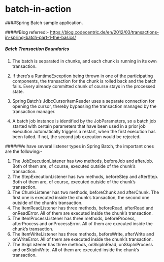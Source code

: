 # batch-in-action

####Spring Batch sample application.

#####Blog referred:- https://blog.codecentric.de/en/2012/03/transactions-in-spring-batch-part-1-the-basics/


##### Batch Transaction Boundaries

1. The batch is separated in chunks, and each chunk is running in its own transaction.
 1. If there’s a RuntimeException being thrown in one of the participating components, the transaction for the chunk is rolled back and the batch fails. Every already committed chunk of course stays in the processed state.

 2. Spring Batch’s JdbcCursorItemReader uses a separate connection for opening the cursor, thereby bypassing the transaction managed by the transaction manager.

 3. A batch job instance is identified by the JobParameters, so a batch job started with certain parameters that have been used in a prior job execution automatically triggers a restart, when the first execution has been failed. If not, the second job execution would be rejected.


#####We have several listener types in Spring Batch, the important ones are the following:-

1. The JobExecutionListener has two methods, beforeJob and afterJob. Both of them are, of course, executed outside of the chunk’s transaction.
2. The StepExecutionListener has two methods, beforeStep and afterStep. Both of them are, of course, executed outside of the chunk’s transaction.
3. The ChunkListener has two methods, beforeChunk and afterChunk. The first one is executed inside the chunk’s transaction, the second one outside of the   chunk’s transaction.
4. The ItemReadListener has three methods, beforeRead, afterRead and onReadError. All of them are executed inside the chunk’s transaction.
5. The ItemProcessListener has three methods, beforeProcess, afterProcess and onProcessError. All of them are executed inside the chunk’s transaction.
6. The ItemWriteListener has three methods, beforeWrite, afterWrite and onWriteError. All of them are executed inside the chunk’s transaction.
7. The SkipListener has three methods, onSkipInRead, onSkipInProcess and onSkipInWrite. All of them are executed inside the chunk’s transaction.